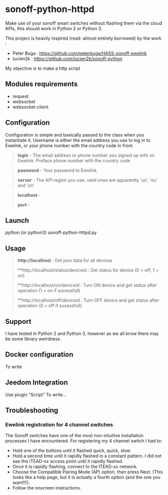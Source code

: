 # sonoff-python-httpd

Make use of your sonoff smart switches without flashing them via the cloud APIs, this should work in Python 2 or Python 3.

This project is heavily inspired (read: almost entirely borrowed) by the work  : 
- Peter Buga : https://github.com/peterbuga/HASS-sonoff-ewelink
- lucien2k : https://github.com/lucien2k/sonoff-python

My objective is to make a http script

## Modules requirements
- request
- websocket
- websocket-client

## Configuration

Configuration is simple and basically passed to the class when you instantiate it. Username is either the email address you use to log in to Ewelink, or your phone number with the country code in front.

> **login** - The email address or phone number you signed up with on Ewelink. Preface phone number with the country code

> **password** - Your password to Ewelink.

> **server** - The API region you use, valid ones are apparently 'us', 'eu' and 'cn'

> **localhost** - 

> **port** - 

## Launch

python (or python3) sonoff-python-httpd.py

## Usage

> **http://localhost** : Get json data for all devices

> **http://localhost/status/deviceid : Get status for device (0 = off; 1 = on)

> **http://localhost/on/deviceid : Turn ON device and get status after operation (1 = on if sucessfull)

> **http://localhost/off/deviceid : Turn OFF device and get status after operation (0 = off if sucessfull)

## Support

I have tested in Python 2 and Python 3, however as we all know there may be some library weirdness.

## Docker configuration

To write

## Jeedom Integration

Use plugin "Script"
To write...

## Troubleshooting

### Ewelink registration for 4 channel switches
The Sonoff switches have one of the most non-intuitive installation processes I have encountered. For registering my 4 channel switch I had to:
* Hold one of the buttons until it flashed quick, quick, slow.
* Hold a second time until it rapidly flashed in a constant pattern. I did not see the ITEAD-xx access point until it rapidly flashed.
* Once it is rapidly flashing, connect to the ITEAD-xx network.
* Choose the Compatible Pairing Mode (AP) option, then press Next. (This looks like a help page, but it is actually a fourth option (and the one you want!!)).
* Follow the onscreen instructions.
